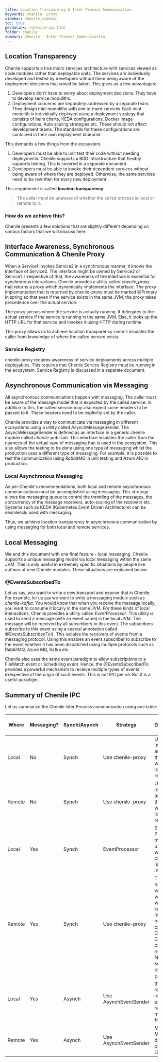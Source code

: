 ```yaml
---
title: Location Transparency & Inter Process Communication
keywords: chenile  proxy
sidebar: chenile_sidebar
toc: true
permalink: /chenile-ipc.html
folder: chenile
summary: Chenile - Inter Process Communication
---
```

## Location Transparency
Chenile supports a true micro services architecture with services viewed as code modules rather than deployable units.
The services are individually developed and tested by developers without them being aware of the deployment decisions
that would be taken. This gives us a few advantages:
1. Developers don't have to worry about deployment decisions. They have to develop service moduliths.
2. Deployment concerns are separately addressed by a separate team. They design mini monoliths with one or more services
   Each mini monolith is individually deployed using a deployment strategy that consists of helm charts, KEDA configurations,
   Docker image configurations, Auto scaling strategies etc. These should not affect development teams. The standards for
   these configurations are contained in their own deployment blueprint.

This demands a few things from the ecosystem.
1. Developers must be able to unit test their code without needing deployments. Chenile supports a BDD infrastructure
   that flexibly supports testing. This is covered in a separate document.
2. Developers must be able to invoke their dependent services without being aware of where they are deployed. Otherwise,
the same services need to be rewritten for every new deployment. 

This requirement is called __location transparency__ 
> The caller must be unaware of whether the called process is local or remote to it. 

### How do we achieve this?

Chenile presents a few solutions that are slightly different depending on various factors that we will discuss here.

## Interface Awareness, Synchronous Communication  & Chenile Proxy
When a Service1 invokes Service2 in a synchronous manner, it knows the interface of Service2. The interface might be owned 
by Service2 or Service1. Irrespective of that, the awareness of the interface is essential for synchronous interactions. 
Chenile provides a utility called _chenile_proxy_ that returns a proxy which dynamically implements the interface. 
The proxy implementation that is returned by chenile-proxy must be marked @Primary in spring so that even if the service 
exists in the same JVM, the proxy takes precedence over the actual service. 

The proxy senses where the service is actually running. It delegates to the actual service if the service is running
in the same JVM. Else, it looks up the HTTP URL for that service and invokes it using HTTP during runtime. 

This proxy allows us to achieve location transparency since it insulates the caller from knowledge of where the called
service exists. 

### Service Registry
chenile-proxy requires awareness of service deployments across multiple deployables. This requires that Chenile Service
Registry must be running in the ecosystem. Service Registry is discussed in a separate document.

## Asynchronous Communication via Messaging
All asynchronous communications happen with messaging. The caller must be aware of the message model that is expected
by the called service. In addition to this, the called service may also expect some headers to be passed to it. These 
headers need to be explicitly set by the caller. 

Chenile provides a way to communicate via messaging in different ecosystems using a utility called AsynchMessageSender. 
The AsynchMessageSender is defined as an interface in a generic chenile module called _chenile-pub-sub_. This interface
insulates the caller from the nuances of the actual type of messaging that is used in the ecosystem. This also allows 
the testing to be done using one type of messaging whilst the production uses a different type of messaging. For example,
it is possible to test the communication using _RabbitMQ_ in unit testing and _Azure MQ_ in production.

### Local Asynchronous Messaging 
As per Chenile's recommendations, both local and remote asynchronous communications must be accomplished using messaging.
This strategy allows the messaging queue to control the throttling of the messages, the concurrency of the message 
receivers, auto-scaling of the receivers etc. Systems such as KEDA (Kubernetes Event Driven Architecture) can be 
seamlessly used with messaging. 

Thus, we achieve location transparency in asynchronous communication by using messaging for both local and remote services. 

## Local Messaging
We end this document with one final feature - local messaging. Chenile supports a unique messaging model via local 
messaging within the same JVM. This is only useful in extremely specific situations by people like authors of new 
Chenile modules. These situations are explained below:

### @EventsSubscribedTo
Let us say, you want to write a new transport and expose that in Chenile. For example, let us say we want to write 
a messaging module such as _chenile-kafka_. You would know that when you receive the message locally, you want to 
consume it locally in the same JVM. For these kinds of local interactions, Chenile provides a utility called _EventProcessor_.
This utility is used to send a message (with an event name) in the local JVM. The message will be received by all 
subscribers to this event. The subscribers subscribe to this event using a special annotation called @EventsSubscribedTo().
This isolates the receivers of events from a messaging protocol. Using this enables an event subscriber to subscribe 
to the event whether it has been dispatched using multiple protocols such as RabbitMQ, Azure MQ, Kafka etc. 

Chenile also uses the same event paradigm to allow subscriptions to a FileWatch event or Scheduling event. Hence, the 
@EventsSubscribedTo provides a powerful mechanism to receive multiple types of events irrespective of the origin of such
events. This is not IPC per se. But it is a useful paradigm. 

## Summary of Chenile IPC
Let us summarize the Chenile Inter Process communication using one table:

| Where  | Messaging? | Synch/Asynch | Strategy              | Description                                                                                                                                        | Is location transparency supported |
|--------|------------|--------------|-----------------------|----------------------------------------------------------------------------------------------------------------------------------------------------|-----------------------------------|
| Local  | No         | Synch        | Use chenile-proxy     | Use an interface and treat it the same way if it is local or remote                                                                                | Yes                               |                               
| Remote | No         | Synch        | Use chenile-proxy     | Use an interface and treat it the same way if it is local or remote                                                                                | Yes                               |
| Local  | Yes        | Synch        | EventProcessor        | Event Processor must be used only when it is clear that it is a local interaction                                                                  | No                                |
| Remote | Yes        | Synch        | Use chenile-proxy     | This happens when a web hook with a known interface needs to be called from Chenile. Chenile proxy does not support Non chenile services currently | No                                |
| Local  | Yes        | Asynch       | Use AsynchEventSender | Even though the receiver is local it is expected to receive the message from MQ                                                                    | Yes                               |
| Remote | Yes        | Asynch       | Use AsynchEventSender | MQ Message driven bean or Kafka Listener                                                                                                           | Yes                               |